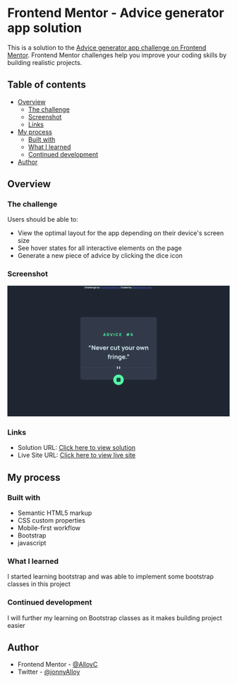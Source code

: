 # Frontend Mentor - Advice generator app solution

This is a solution to the [Advice generator app challenge on Frontend Mentor](https://www.frontendmentor.io/challenges/advice-generator-app-QdUG-13db). Frontend Mentor challenges help you improve your coding skills by building realistic projects.

## Table of contents

- [Overview](#overview)
  - [The challenge](#the-challenge)
  - [Screenshot](#screenshot)
  - [Links](#links)
- [My process](#my-process)
  - [Built with](#built-with)
  - [What I learned](#what-i-learned)
  - [Continued development](#continued-development)
- [Author](#author)

## Overview

### The challenge

Users should be able to:

- View the optimal layout for the app depending on their device's screen size
- See hover states for all interactive elements on the page
- Generate a new piece of advice by clicking the dice icon

### Screenshot

![](./images/screenshot.png)

### Links

- Solution URL: [Click here to view solution](https://www.frontendmentor.io/solutions/responsive-advice-app-with-bootstrap-css-and-javascript-8rJOiq7V1T)
- Live Site URL: [Click here to view live site](https://alloyc.github.io/Advice-generator-app/)

## My process

### Built with

- Semantic HTML5 markup
- CSS custom properties
- Mobile-first workflow
- Bootstrap
- javascript

### What I learned

I started learning bootstrap and was able to implement some bootstrap classes in this project

### Continued development

I will further my learning on Bootstrap classes as it makes building project easier

## Author

- Frontend Mentor - [@AlloyC](https://www.frontendmentor.io/profile/AlloyC)
- Twitter - [@jonnyAlloy](https://www.twitter.com/jonnyAlloy)
